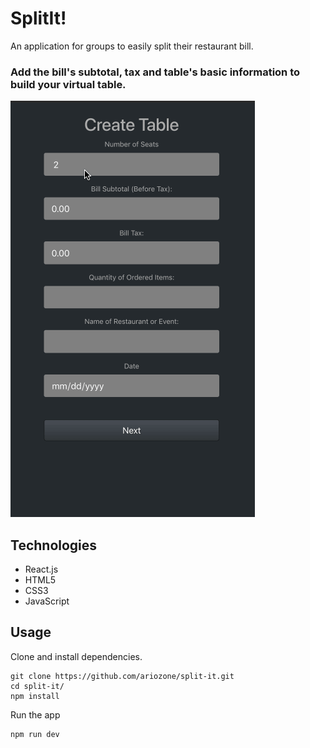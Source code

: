 # SplitIt!
An application for groups to easily split their restaurant bill.

### Add the bill's subtotal, tax and table's basic information to build your virtual table.

![](start.gif)

## Technologies
- React.js
- HTML5
- CSS3
- JavaScript


## Usage
Clone and install dependencies.
```
git clone https://github.com/ariozone/split-it.git
cd split-it/
npm install
```
Run the app
```
npm run dev
```
